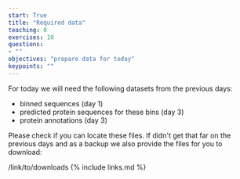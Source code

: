 ```yaml
---
start: True
title: "Required data"
teaching: 0
exercises: 10
questions:
- ""
objectives: "prepare data for today"
keypoints: ""
---
```

For today we will need the following datasets from the previous days:

- binned sequences (day 1)
- predicted protein sequences for these bins (day 3)
- protein annotations (day 3)

Please check if you can locate these files. If didn't get that far on the previous
days and as a backup we also provide the files for you to download:

/link/to/downloads
{% include links.md %}
